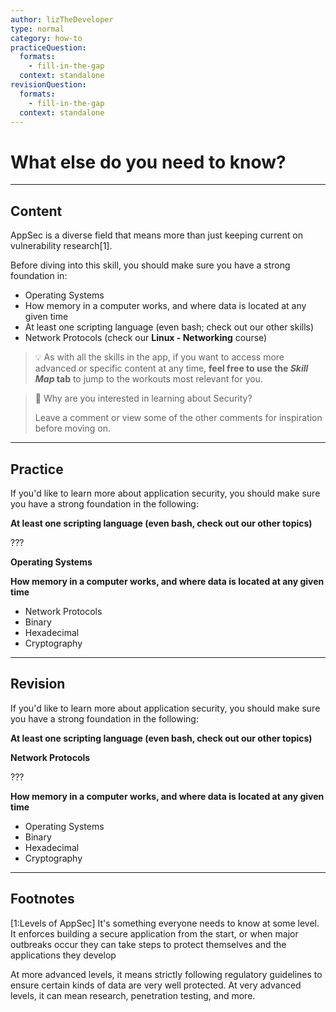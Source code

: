 ```yaml
---
author: lizTheDeveloper
type: normal
category: how-to
practiceQuestion:
  formats:
    - fill-in-the-gap
  context: standalone
revisionQuestion:
  formats:
    - fill-in-the-gap
  context: standalone
---
```


# What else do you need to know?


---

## Content

AppSec is a diverse field that means more than just keeping current on vulnerability research[1].

Before diving into this skill, you should make sure you have a strong foundation in:

- Operating Systems
- How memory in a computer works, and where data is located at any given time
- At least one scripting language (even bash; check out our other skills)
- Network Protocols (check our **Linux - Networking** course)

> 💡 As with all the skills in the app, if you want to access more advanced or specific content at any time, **feel free to use the *Skill Map* tab** to jump to the workouts most relevant for you.

> 💬 Why are you interested in learning about Security?
>
> Leave a comment or view some of the other comments for inspiration before moving on.


---

## Practice

If you'd like to learn more about application security, you should make sure you have a strong foundation in the following:  

**At least one scripting language (even bash, check out our other topics)**

???

**Operating Systems**

**How memory in a computer works, and where data is located at any given time**

- Network Protocols
- Binary
- Hexadecimal
- Cryptography


---

## Revision

If you'd like to learn more about application security, you should make sure you have a strong foundation in the following:  

**At least one scripting language (even bash, check out our other topics)**

**Network Protocols**

???

**How memory in a computer works, and where data is located at any given time**

- Operating Systems  
- Binary
- Hexadecimal
- Cryptography


---

## Footnotes

[1:Levels of AppSec]
It's something everyone needs to know at some level. It enforces building a secure application from the start, or when major outbreaks occur they can take steps to protect themselves and the applications they develop

At more advanced levels, it means strictly following regulatory guidelines to ensure certain kinds of data are very well protected. At very advanced levels, it can mean research, penetration testing, and more.
